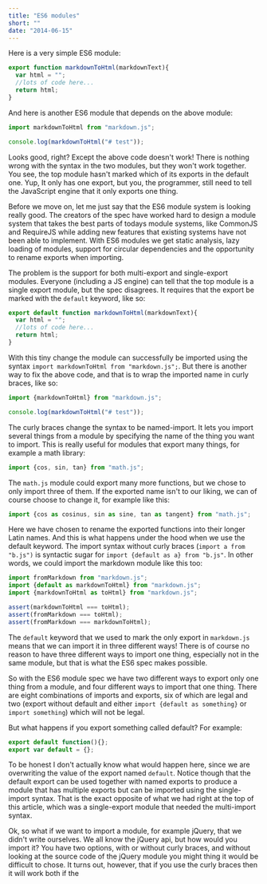 ```yaml
---
title: "ES6 modules"
short: ""
date: "2014-06-15"
---
```


Here is a very simple ES6 module:
```js
export function markdownToHtml(markdownText){
  var html = "";
  //lots of code here...
  return html;
}
```
And here is another ES6 module that depends on the above module:
```js
import markdownToHtml from "markdown.js";

console.log(markdownToHtml("# test"));
```

Looks good, right? Except the above code doesn't work! There is nothing wrong with the syntax in the two modules, but they won't work together. You see, the top module hasn't marked which of its exports in the default one. Yup, It only has one export, but you, the programmer, still need to tell the JavaScript engine that it only exports one thing.

Before we move on, let me just say that the ES6 module system is looking really good. The creators of the spec have worked hard to design a module system that takes the best parts of todays module systems, like CommonJS and RequireJS while adding new features that existing systems have not been able to implement. With ES6 modules we get static analysis, lazy loading of modules, support for circular dependencies and the opportunity to rename exports when importing.

The problem is the support for both multi-export and single-export modules. Everyone (including a JS engine) can tell that the top module is a single export module, but the spec disagrees. It requires that the export be marked with the `default` keyword, like so:
```js
export default function markdownToHtml(markdownText){
  var html = "";
  //lots of code here...
  return html;
}
```
With this tiny change the module can successfully be imported using the syntax `import markdownToHtml from "markdown.js";`. But there is another way to fix the above code, and that is to wrap the imported name in curly braces, like so:
```js
import {markdownToHtml} from "markdown.js";

console.log(markdownToHtml("# test"));
```
The curly braces change the syntax to be named-import. It lets you import several things from a module by specifying the name of the thing you want to import. This is really useful for modules that export many things, for example a math library:
```js
import {cos, sin, tan} from "math.js";
```
The `math.js` module could export many more functions, but we chose to only import three of them. If the exported name isn't to our liking, we can of course choose to change it, for example like this:
```js
import {cos as cosinus, sin as sine, tan as tangent} from "math.js";
```
Here we have chosen to rename the exported functions into their longer Latin names. And this is what happens under the hood when we use the default keyword. The import syntax without curly braces (`import a from "b.js")` is syntactic sugar for `import {default as a} from "b.js"`. In other words, we could import the markdown module like this too:
```js
import fromMarkdown from "markdown.js";
import {default as markdownToHtml} from "markdown.js";
import {markdownToHtml as toHtml} from "markdown.js";

assert(markdownToHtml === toHtml);
assert(fromMarkdown === toHtml);
assert(fromMarkdown === markdownToHtml);
```
The `default` keyword that we used to mark the only export in `markdown.js` means that we can import it in three different ways! There is of course no reason to have three different ways to import one thing, especially not in the same module, but that is what the ES6 spec makes possible.

So with the ES6 module spec we have two different ways to export only one thing from a module, and four different ways to import that one thing. There are eight combinations of imports and exports, six of which are legal and two (export without default and  either `import {default as something}` or `import something`) which will not be legal. 

But what happens if you export something called default? For example:
```js
export default function(){};
export var default = {};
```
To be honest I don't actually know what would happen here, since we are overwriting the value of the export named `default`. Notice though that the default export can be used together with named exports to produce a module that has multiple exports but can be imported using the single-import syntax. That is the exact opposite of what we had right at the top of this article, which was a single-export module that needed the multi-import syntax. 

Ok, so what if we want to import a module, for example jQuery, that we didn't write ourselves. We all know the jQuery api, but how would you import it? You have two options, with or without curly braces, and without looking at the source code of the jQuery module you might thing it would be difficult to chose. It turns out, however, that if you use the curly braces then it will work both if the 

